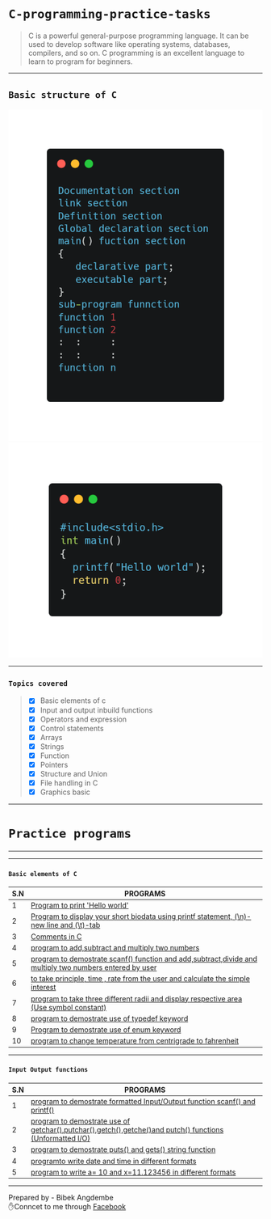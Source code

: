 # `C-programming-practice-tasks`
> C is a powerful general-purpose programming language. It can be used to develop software like operating systems, databases, compilers, and so on. C programming is an excellent language to learn to program for beginners.
<hr/>

## `Basic structure of C`
![structure of C](./images/carbon.png)  ![C](./images/hello.png)
<hr/>

### `Topics covered`
>- [x] Basic elements of c
>- [x] Input and output inbuild functions
>- [x] Operators and expression
>- [x] Control statements
>- [x] Arrays
>- [x] Strings
>- [x] Function
>- [x] Pointers
>- [x] Structure and Union
>- [x] File handling in C
>- [x] Graphics basic
<hr/>

# `Practice programs`
<hr/>
<hr/>

#### `Basic elements of C`
S.N | PROGRAMS
----|---------
1|[Program to print 'Hello world'](https://github.com/Bibek117/C-programming-pratice-tasks/blob/main/Programs/1\)Basic%20elements%20of%20c/1.c)
2|[Program to display your short biodata using printf statement, (\n)-new line and (\t)-tab](https://github.com/Bibek117/C-programming-pratice-tasks/blob/main/Programs/1\)Basic%20elements%20of%20c/2.c)
3|[Comments in C](https://github.com/Bibek117/C-programming-pratice-tasks/blob/main/Programs/1\)Basic%20elements%20of%20c/3.c)
4|[program to add,subtract and multiply two numbers](https://github.com/Bibek117/C-programming-pratice-tasks/blob/main/Programs/1\)Basic%20elements%20of%20c/4.c)
5|[program to demostrate scanf() function and add,subtract,divide and multiply two numbers entered by user](https://github.com/Bibek117/C-programming-pratice-tasks/blob/main/Programs/1\)Basic%20elements%20of%20c/5.c)
6|[to take principle, time , rate from the user and calculate the simple interest ](https://github.com/Bibek117/C-programming-pratice-tasks/blob/main/Programs/1\)Basic%20elements%20of%20c/6.c)
7|[program to take three different radii and display respective area (Use symbol constant)](https://github.com/Bibek117/C-programming-pratice-tasks/blob/main/Programs/1\)Basic%20elements%20of%20c/7.c)
8|[program to demostrate use of  typedef keyword](https://github.com/Bibek117/C-programming-pratice-tasks/blob/main/Programs/1\)Basic%20elements%20of%20c/8.c)
9|[Program to demostrate use of enum keyword](https://github.com/Bibek117/C-programming-pratice-tasks/blob/main/Programs/1\)Basic%20elements%20of%20c/9.c)
10|[program to change temperature from centrigrade to fahrenheit](https://github.com/Bibek117/C-programming-pratice-tasks/blob/main/Programs/1\)Basic%20elements%20of%20c/10.c)
<hr/>

#### `Input Output functions`
S.N | PROGRAMS
----|---------
1|[program to demostrate formatted Input/Output function  scanf() and printf()](https://github.com/Bibek117/C-programming-pratice-tasks/blob/main/Programs/2\)Input%20output/1.c)
2|[program to demostrate  use of getchar(),putchar(),getch(),getche()and putch() functions (Unformatted I/O)](https://github.com/Bibek117/C-programming-pratice-tasks/blob/main/Programs/2\)Input%20output/2.c)
3|[program to demostrate puts() and gets() string function](https://github.com/Bibek117/C-programming-pratice-tasks/blob/main/Programs/2\)Input%20output/3.c)
4|[programto write date and time in different formats](https://github.com/Bibek117/C-programming-pratice-tasks/blob/main/Programs/2\)Input%20output/4.c)
5|[program to write a= 10 and x=11.123456 in different formats](https://github.com/Bibek117/C-programming-pratice-tasks/blob/main/Programs/2\)Input%20output/5.c)

<hr/>

Prepared by - Bibek Angdembe <br/>
✋Conncet to me through [Facebook](https://www.facebook.com/bibek.angdembay)
